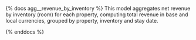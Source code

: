 {% docs agg__revenue_by_inventory %}
This model aggregates net revenue by inventory (room) for each property, computing total revenue in base and local currencies, grouped by property, inventory and stay date.

{% enddocs %}